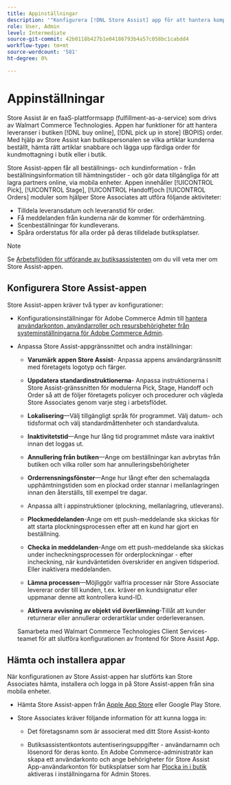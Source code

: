 ```yaml
---
title: Appinställningar
description: '"Konfigurera [!DNL Store Assist] app för att hantera kompletta arbetsflöden och processer för att köpa online, och hämta in butiksbeställningar." '
role: User, Admin
level: Intermediate
source-git-commit: 42b0118b427b1e04186793b4a57c058bc1cabdd4
workflow-type: tm+mt
source-wordcount: '581'
ht-degree: 0%

---
```



# Appinställningar

Store Assist är en faaS-plattformsapp (fulfillment-as-a-service) som drivs av Walmart Commerce Technologies. Appen har funktioner för att hantera leveranser i butiken [!DNL buy online], [!DNL pick up in store] (BOPIS) order.  Med hjälp av Store Assist kan butikspersonalen se vilka artiklar kunderna beställt, hämta rätt artiklar snabbare och lägga upp färdiga order för kundmottagning i butik eller i butik.

Store Assist-appen får all beställnings- och kundinformation - från beställningsinformation till hämtningstider - och gör data tillgängliga för att lagra partners online, via mobila enheter. Appen innehåller [!UICONTROL Pick], [!UICONTROL Stage], [!UICONTROL Handoff]och [!UICONTROL Orders] moduler som hjälper Store Associates att utföra följande aktiviteter:

- Tilldela leveransdatum och leveranstid för order.
- Få meddelanden från kunderna när de kommer för orderhämtning.
- Scenbeställningar för kundleverans.
- Spåra orderstatus för alla order på deras tilldelade butiksplatser.

>[!NOTE]
>
>Se [Arbetsflöden för utförande av butiksassistenten](store-assist-modules.md) om du vill veta mer om Store Assist-appen.

## Konfigurera Store Assist-appen

Store Assist-appen kräver två typer av konfigurationer:

- Konfigurationsinställningar för Adobe Commerce Admin till [hantera användarkonton, användarroller och resursbehörigheter från systeminställningarna för Adobe Commerce Admin](user-setup.md).

- Anpassa Store Assist-appgränssnittet och andra inställningar:

   - **Varumärk appen Store Assist**- Anpassa appens användargränssnitt med företagets logotyp och färger.

   - **Uppdatera standardinstruktionerna**- Anpassa instruktionerna i Store Assist-gränssnitten för modulerna Pick, Stage, Handoff och Order så att de följer företagets policyer och procedurer och vägleda Store Associates genom varje steg i arbetsflödet.

   - **Lokalisering**—Välj tillgängligt språk för programmet. Välj datum- och tidsformat och välj standardmåttenheter och standardvaluta.

   - **Inaktivitetstid**—Ange hur lång tid programmet måste vara inaktivt innan det loggas ut.

   - **Annullering från butiken**—Ange om beställningar kan avbrytas från butiken och vilka roller som har annulleringsbehörigheter

   - **Orderrensningsfönster**—Ange hur långt efter den schemalagda upphämtningstiden som en plockad order stannar i mellanlagringen innan den återställs, till exempel tre dagar.

   - Anpassa allt i appinstruktioner (plockning, mellanlagring, utleverans).

   - **Plockmeddelanden**-Ange om ett push-meddelande ska skickas för att starta plockningsprocessen efter att en kund har gjort en beställning.

   - **Checka in meddelanden**-Ange om ett push-meddelande ska skickas under incheckningsprocessen för orderplockningar - efter incheckning, när kundväntetiden överskrider en angiven tidsperiod. Eller inaktivera meddelanden.

   - **Lämna processen**—Möjliggör valfria processer när Store Associate levererar order till kunden, t.ex. kräver en kundsignatur eller uppmanar denne att kontrollera kund-ID.

   - **Aktivera avvisning av objekt vid överlämning**-Tillåt att kunder returnerar eller annullerar orderartiklar under orderleveransen.

   Samarbeta med Walmart Commerce Technologies Client Services-teamet för att slutföra konfigurationen av frontend för Store Assist App.

## Hämta och installera appar

När konfigurationen av Store Assist-appen har slutförts kan Store Associates hämta, installera och logga in på Store Assist-appen från sina mobila enheter.

- Hämta Store Assist-appen från [Apple App Store](https://apps.apple.com/us/app/store-assist-by-walmart/id16092815390) eller Google Play Store.

- Store Associates kräver följande information för att kunna logga in:

   - Det företagsnamn som är associerat med ditt Store Assist-konto

   - Butiksassistentkontots autentiseringsuppgifter - användarnamn och lösenord för deras konto.
   En Adobe Commerce-administratör kan skapa ett användarkonto och ange behörigheter för Store Assist App-användarkonton för butiksplatser som har [Plocka in i butik](merchant-store-configuration.md#pickup-location-configuration) aktiveras i inställningarna för Admin Stores.

